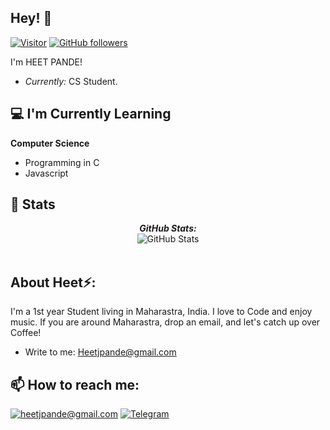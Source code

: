 <!-- Code written by laxmena -->

<h2>Hey! 👋</h2>

[![Visitor](https://visitor-badge.laobi.icu/badge?page_id=heetjpande.heetjpande)](https://github.com/heetjpande) [![GitHub followers](https://img.shields.io/github/followers/heetjpande.svg?style=social&label=Follow)](https://github.com/heetjpande?tab=followers)

I'm HEET PANDE! 
- <i>Currently:</i> CS Student. 

<h2>💻 I'm Currently Learning</h2>

__Computer Science__
- Programming in C
- Javascript

<!-- <h2>Currently working:</h2> -->
<!-- <h4>Freelancing</h4> -->

<h2>👀 Stats</h2>

<div>
  
  <p align="center">
  <b><em>GitHub Stats:</em></b> <br/>
    <img src="https://github-readme-streak-stats.herokuapp.com/?user=heetjpande" alt="GitHub Stats" /> <br/><br/>
  </p>
</div>

<h2> About Heet⚡:</h2>

I'm a 1st year Student living in Maharastra, India. I love to Code and enjoy music. If you are around Maharastra, drop an email, and let's catch up over Coffee!
 
<!-- - Check out my Blog: [https://laxmena.com](https://laxmena.com)
- Know more about me: [About ME](https://laxmena.com/pages/about) -->
- Write to me: [Heetjpande@gmail.com](mailto:heetjpande@gmail.com)

<h2>📫 How to reach me:</h2>

<a href="mailto:heetjpande@gmail.com">![heetjpande@gmail.com](https://img.shields.io/badge/Gmail-D14836?style=for-the-badge&logo=gmail&logoColor=white)</a> <a href="https://t.me/kakashi_kage/">![Telegram](https://img.shields.io/badge/Telegram-0077B5?style=for-the-badge&logo=telegram&logoColor=white)</a>


<!--

Here are some ideas to get you started:

- 🔭 I’m currently working on ...
- 🌱 I’m currently learning ...
- 👯 I’m looking to collaborate on ...
- 🤔 I’m looking for help with ...
- 💬 Ask me about ...
- 📫 How to reach me: ...
- 😄 Pronouns: ...
- ⚡ Fun fact: ...
-->
